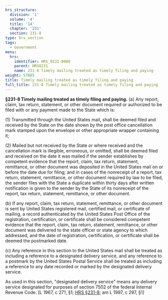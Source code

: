 ```yaml
---
hrs_structure:
  division: '1'
  volume: '4'
  title: '14'
  chapter: '231'
  section: 231-8
type: hrs_section
tags:
  - Government
menu:
  hrs:
    identifier: HRS_0231-0008
    parent: HRS0231
    name: 231-8 Timely mailing treated as timely filing and paying
weight: 57085
title: Timely mailing treated as timely filing and paying
full_title: 231-8 Timely mailing treated as timely filing and paying
---
```

**§231-8 Timely mailing treated as timely filing and paying.** (a) Any report, claim, tax return, statement, or other document required or authorized to be filed with or any payment made to the State which is:

(1) Transmitted through the United States mail, shall be deemed filed and received by the State on the date shown by the post office cancellation mark stamped upon the envelope or other appropriate wrapper containing it;

(2) Mailed but not received by the State or where received and the cancellation mark is illegible, erroneous, or omitted, shall be deemed filed and received on the date it was mailed if the sender establishes by competent evidence that the report, claim, tax return, statement, remittance, or other document was deposited in the United States mail on or before the date due for filing; and in cases of the nonreceipt of a report, tax return, statement, remittance, or other document required by law to be filed, the sender files with the State a duplicate within thirty days after written notification is given to the sender by the State of its nonreceipt of the report, tax return, statement, remittance, or other document.

(b) If any report, claim, tax return, statement, remittance, or other document is sent by United States registered mail, certified mail, or certificate of mailing, a record authenticated by the United States Post Office of the registration, certification, or certificate shall be considered competent evidence that the report, claim, tax return, statement, remittance, or other document was delivered to the state officer or state agency to which addressed, and the date of registration, certification, or certificate shall be deemed the postmarked date.

(c) Any reference in this section to the United States mail shall be treated as including a reference to a designated delivery service, and any reference to a postmark by the United States Postal Service shall be treated as including a reference to any date recorded or marked by the designated delivery service.

As used in this section, "designated delivery service" means any delivery service designated for purposes of section 7502 of the federal Internal Revenue Code. [L 1967, c 271, §1; [HRS §231-8](/title-14/chapter-231/section-231-8/); am L 1997, c 297, §1]